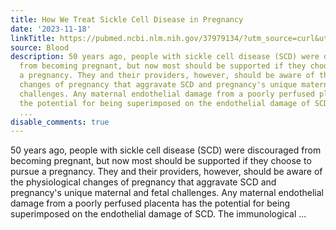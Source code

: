 ```yaml
---
title: How We Treat Sickle Cell Disease in Pregnancy
date: '2023-11-18'
linkTitle: https://pubmed.ncbi.nlm.nih.gov/37979134/?utm_source=curl&utm_medium=rss&utm_campaign=journals&utm_content=7603509&fc=None&ff=20231119170622&v=2.17.9.post6+86293ac
source: Blood
description: 50 years ago, people with sickle cell disease (SCD) were discouraged
  from becoming pregnant, but now most should be supported if they choose to pursue
  a pregnancy. They and their providers, however, should be aware of the physiological
  changes of pregnancy that aggravate SCD and pregnancy's unique maternal and fetal
  challenges. Any maternal endothelial damage from a poorly perfused placenta has
  the potential for being superimposed on the endothelial damage of SCD. The immunological
  ...
disable_comments: true
---
```

50 years ago, people with sickle cell disease (SCD) were discouraged from becoming pregnant, but now most should be supported if they choose to pursue a pregnancy. They and their providers, however, should be aware of the physiological changes of pregnancy that aggravate SCD and pregnancy's unique maternal and fetal challenges. Any maternal endothelial damage from a poorly perfused placenta has the potential for being superimposed on the endothelial damage of SCD. The immunological ...